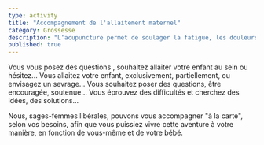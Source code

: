 ```yaml
---
type: activity
title: "Accompagnement de l'allaitement maternel"
category: Grossesse
description: "L‘acupuncture permet de soulager la fatigue, les douleurs, les troubles digestifs les troubles circulatoires et l'insomnie au cours de la grossesse."
published: true
---
```



Vous vous posez des questions , souhaitez allaiter votre enfant au sein ou hésitez...
Vous allaitez votre enfant, exclusivement, partiellement, ou envisagez un sevrage...
Vous souhaitez poser des questions, être encouragée, soutenue...
Vous éprouvez des difficultés et cherchez des idées, des solutions...

Nous, sages-femmes libérales, pouvons vous accompagner "à la carte", selon vos besoins, afin que vous puissiez vivre cette aventure à votre manière, en fonction de vous-même et de votre bébé.
